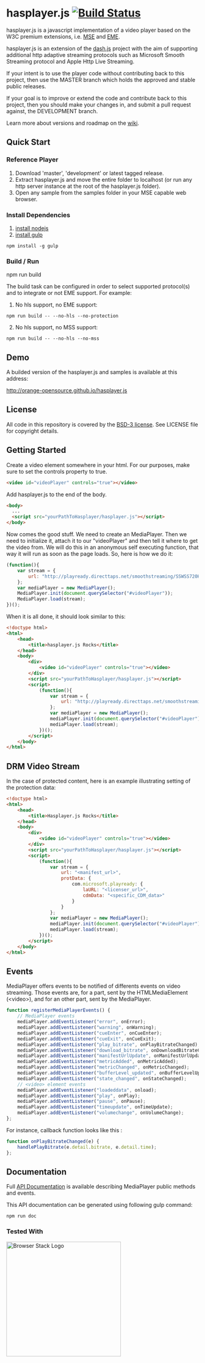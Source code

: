 # hasplayer.js [![Build Status](https://travis-ci.org/Orange-OpenSource/hasplayer.js.svg?branch=development&style=flat-square)](https://travis-ci.org/Orange-OpenSource/hasplayer.js)

hasplayer.js is a javascript implementation of a video player based on the W3C premium extensions, i.e. [MSE](https://dvcs.w3.org/hg/html-media/raw-file/tip/media-source/media-source.html) and [EME](https://dvcs.w3.org/hg/html-media/raw-file/tip/encrypted-media/encrypted-media.html).

hasplayer.js is an extension of the [dash.js](https://github.com/Dash-Industry-Forum/dash.js) project with the aim of supporting additional http adaptive streaming protocols such as Microsoft Smooth Streaming protocol and Apple Http Live Streaming.

If your intent is to use the player code without contributing back to this project, then use the MASTER branch which holds the approved and stable public releases.

If your goal is to improve or extend the code and contribute back to this project, then you should make your changes in, and submit a pull request against, the DEVELOPMENT branch.

Learn more about versions and roadmap on the [wiki](https://github.com/Orange-OpenSource/hasplayer.js/wiki).

## Quick Start

### Reference Player

1. Download 'master', 'development' or latest tagged release.
2. Extract hasplayer.js and move the entire folder to localhost (or run any http server instance at the root of the hasplayer.js folder).
3. Open any sample from the samples folder in your MSE capable web browser.

### Install Dependencies

1. [install nodejs](http://nodejs.org/)
2. [install gulp](https://github.com/gulpjs/gulp/blob/master/docs/getting-started.md)

```
npm install -g gulp
```

### Build / Run

npm run build

The build task can be configured in order to select supported protocol(s) and to integrate or not EME support.
For example:

1. No hls support, no EME support:
```
npm run build -- --no-hls --no-protection
```
2. No hls support, no MSS support:
```
npm run build -- --no-hls --no-mss
```

## Demo

A builded version of the hasplayer.js and samples is available at this address:

http://orange-opensource.github.io/hasplayer.js

## License

All code in this repository is covered by the [BSD-3 license](http://opensource.org/licenses/BSD-3-Clause).
See LICENSE file for copyright details.


## Getting Started

Create a video element somewhere in your html. For our purposes, make sure to set the controls property to true.
```html
<video id="videoPlayer" controls="true"></video>
```

Add hasplayer.js to the end of the body.
```html
<body>
  ...
  <script src="yourPathToHasplayer/hasplayer.js"></script>
</body>
```

Now comes the good stuff. We need to create an MediaPlayer. Then we need to initialize it, attach it to our "videoPlayer" and then tell it where to get the video from. We will do this in an anonymous self executing function, that way it will run as soon as the page loads. So, here is how we do it:
```js
(function(){
    var stream = {
        url: "http://playready.directtaps.net/smoothstreaming/SSWSS720H264/SuperSpeedway_720.ism/Manifest"
    };
    var mediaPlayer = new MediaPlayer();
    MediaPlayer.init(document.querySelector("#videoPlayer"));
    MediaPlayer.load(stream);
})();
```

When it is all done, it should look similar to this:
```html
<!doctype html>
<html>
    <head>
        <title>hasplayer.js Rocks</title>
    </head>
    <body>
        <div>
            <video id="videoPlayer" controls="true"></video>
        </div>
        <script src="yourPathToHasplayer/hasplayer.js"></script>
        <script>
            (function(){
                var stream = {
                    url: "http://playready.directtaps.net/smoothstreaming/SSWSS720H264/SuperSpeedway_720.ism/Manifest"
                };
                var mediaPlayer = new MediaPlayer();
                mediaPlayer.init(document.querySelector("#videoPlayer"));
                mediaPlayer.load(stream);
            })();
        </script>
    </body>
</html>
```
## DRM Video Stream
In the case of protected content, here is an example illustrating setting of the protection data:
```html
<!doctype html>
<html>
    <head>
        <title>Hasplayer.js Rocks</title>
    </head>
    <body>
        <div>
            <video id="videoPlayer" controls="true"></video>
        </div>
        <script src="yourPathToHasplayer/hasplayer.js"></script>
        <script>
            (function(){
                var stream = {
                    url: "<manifest_url>",
                    protData: {
                        com.microsoft.playready: {
                            laURL: "<licenser_url>",
                            cdmData: "<specific_CDM_data>"
                        }
                    }
                };
                var mediaPlayer = new MediaPlayer();
                mediaPlayer.init(document.querySelector("#videoPlayer"));
                mediaPlayer.load(stream);
            })();
        </script>
    </body>
</html>
```

## Events

MediaPlayer offers events to be notified of differents events on video streaming. Those events are, for a part, sent by the HTMLMediaElement (&lt;video&gt;), and for an other part, sent by the MediaPlayer.

```js
function registerMediaPlayerEvents() {
    // MediaPlayer events
    mediaPlayer.addEventListener("error", onError);
    mediaPlayer.addEventListener("warning", onWarning);
    mediaPlayer.addEventListener("cueEnter", onCueEnter);
    mediaPlayer.addEventListener("cueExit", onCueExit);
    mediaPlayer.addEventListener("play_bitrate", onPlayBitrateChanged);
    mediaPlayer.addEventListener("download_bitrate", onDownloadBitrateChanged);
    mediaPlayer.addEventListener("manifestUrlUpdate", onManifestUrlUpdate);
    mediaPlayer.addEventListener("metricAdded", onMetricAdded);
    mediaPlayer.addEventListener("metricChanged", onMetricChanged);
    mediaPlayer.addEventListener("bufferLevel_updated", onBufferLevelUpdated);
    mediaPlayer.addEventListener("state_changed", onStateChanged);
    // <video> element events
    mediaPlayer.addEventListener("loadeddata", onload);
    mediaPlayer.addEventListener("play", onPlay);
    mediaPlayer.addEventListener("pause", onPause);
    mediaPlayer.addEventListener("timeupdate", onTimeUpdate);
    mediaPlayer.addEventListener("volumechange", onVolumeChange);
};
```
For instance, callback function looks like this :
```js
function onPlayBitrateChanged(e) {
    handlePlayBitrate(e.detail.bitrate, e.detail.time);
};
```

## Documentation

Full [API Documentation](http://orange-opensource.github.io/hasplayer.js/development/doc/index.html) is available describing MediaPlayer public methods and events.

This API documentation can be generated using following gulp command:
```
npm run doc
```

### Tested With

[<img src="https://cloud.githubusercontent.com/assets/7864462/12837037/452a17c6-cb73-11e5-9f39-fc96893bc9bf.png" alt="Browser Stack Logo" width="300">](https://www.browserstack.com/)
